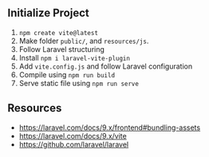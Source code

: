 ## Initialize Project
1. `npm create vite@latest`
2. Make folder `public/`, and `resources/js`.
3. Follow Laravel structuring
4. Install `npm i laravel-vite-plugin`
5. Add `vite.config.js` and follow Laravel configuration
6. Compile using `npm run build`
7. Serve static file using `npm run serve`

## Resources
- https://laravel.com/docs/9.x/frontend#bundling-assets
- https://laravel.com/docs/9.x/vite
- https://github.com/laravel/laravel